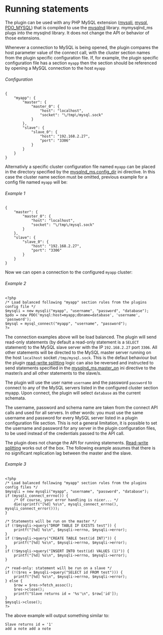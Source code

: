 # Running statements
The plugin can be used with any PHP MySQL extension ([mysqli](http://php.net/manual/en/ref.mysqli.php), [mysql](http://php.net/manual/en/ref.mysql.php), [PDO_MYSQL](http://php.net/manual/en/ref.pdo-mysql.php)) that is compiled to use the [mysqlnd](http://php.net/manual/en/book.mysqlnd.php) library. mymysqlnd_ms plugs into the mysqlnd library. It does not change the API or behavior of those extensions.

Whenever a connection to MySQL is being opened, the plugin compares the host parameter value of the connect call, with the cluster section names from the plugin specific configuration file. If, for example, the plugin specific configuration file has a section `myapp` then the section should be referenced by opening a MySQL connection to the host `myapp`

###### Configuration
```
{
    "myapp": {
        "master": {
            "master_0": {
                "host": "localhost",
                "socket": "\/tmp\/mysql.sock"
            }
        },
        "slave": {
            "slave_0": {
                "host": "192.168.2.27",
                "port": "3306"
            }
        }
    }
}
```
Alternativly a specific cluster configuration file named `myapp` can be placed in the directory specified by the [mysqlnd_ms.config_dir](REFA:../INSTALLING-CONFIGURING/RUNTIME-CONFIGURATION.md) ini directive. In this case the cluster name section must be omitted, previous example for a config file named `myapp` will be:

###### Example 1
```
{
    "master": {
        "master_0": {
            "host": "localhost",
            "socket": "\/tmp\/mysql.sock"
        }
    },
    "slave": {
        "slave_0": {
            "host": "192.168.2.27",
            "port": "3306"
        }
    }
}
```
Now we can open a connection to the configured `myapp` cluster:

###### Example 2
```
<?php
/* Load balanced following "myapp" section rules from the plugins config file */
$mysqli = new mysqli("myapp", "username", "password", "database");
$pdo = new PDO('mysql:host=myapp;dbname=database', 'username', 'password');
$mysql = mysql_connect("myapp", "username", "password");
?>
```
The connection examples above will be load balanced. The plugin will send read-only statements (by default a read-only statement is a `SELECT` statement) to the MySQL slave server with the IP `192.168.2.27` port `3306`. All other statements will be directed to the MySQL master server running on the host `localhost` socket `/tmp/mysql.sock`. This is the defaut behaviour but the plugin [read-write splitting](REF:../CONCEPTS/) logic can also be reversed and instructed to send statements specified in the [mysqlnd_ms.master_on](REFA:../INSTALLING-CONFIGURING/RUNTIME-CONFIGURATION.md) ini directive to the master/s and all other statements to the slave/s. 

The plugin will use the user name `username` and the password `password` to connect to any of the MySQL servers listed in the configured cluster section myapp. Upon connect, the plugin will select `database` as the current schemata.

The username, password and schema name are taken from the connect API calls and used for all servers. In other words: you must use the same username and password for every MySQL server listed in a plugin configuration file section. This is not a general limitation, it is possible to set the username and password for any server in the plugin configuration files, to be used instead of the credentials passed to the API call.

The plugin does not change the API for running statements. [Read-write splitting](REF:../CONCEPTS/) works out of the box. The following example assumes that there is no significant replication lag between the master and the slave.

###### Example 3
```
<?php
/* Load balanced following "myapp" section rules from the plugins config files */
$mysqli = new mysqli("myapp", "username", "password", "database");
if (mysqli_connect_errno()) {
    /* Of course, your error handling is nicer... */
    die(sprintf("[%d] %s\n", mysqli_connect_errno(), mysqli_connect_error()));
}

/* Statements will be run on the master */
if (!$mysqli->query("DROP TABLE IF EXISTS test")) {
    printf("[%d] %s\n", $mysqli->errno, $mysqli->error);
}
if (!$mysqli->query("CREATE TABLE test(id INT)")) {
    printf("[%d] %s\n", $mysqli->errno, $mysqli->error);
}
if (!$mysqli->query("INSERT INTO test(id) VALUES (1)")) {
    printf("[%d] %s\n", $mysqli->errno, $mysqli->error);
}

/* read-only: statement will be run on a slave */
if (!($res = $mysqli->query("SELECT id FROM test"))) {
    printf("[%d] %s\n", $mysqli->errno, $mysqli->error);
} else {
    $row = $res->fetch_assoc();
    $res->close();
    printf("Slave returns id = '%s'\n", $row['id']);
}
$mysqli->close();
?>
```
The above example will output something similar to:

```
Slave returns id = '1'
add a note add a note
```
